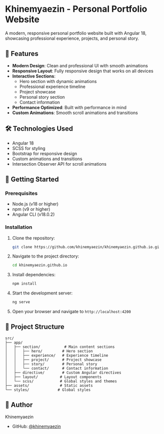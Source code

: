 # Khinemyaezin - Personal Portfolio Website

A modern, responsive personal portfolio website built with Angular 18, showcasing professional experience, projects, and personal story.

## 🌟 Features

- **Modern Design**: Clean and professional UI with smooth animations
- **Responsive Layout**: Fully responsive design that works on all devices
- **Interactive Sections**:
  - Hero section with dynamic animations
  - Professional experience timeline
  - Project showcase
  - Personal story section
  - Contact information
- **Performance Optimized**: Built with performance in mind
- **Custom Animations**: Smooth scroll animations and transitions

## 🛠️ Technologies Used

- Angular 18
- SCSS for styling
- Bootstrap for responsive design
- Custom animations and transitions
- Intersection Observer API for scroll animations

## 🚀 Getting Started

### Prerequisites

- Node.js (v18 or higher)
- npm (v9 or higher)
- Angular CLI (v18.0.2)

### Installation

1. Clone the repository:
   ```bash
   git clone https://github.com/khinemyaezin/khinemyaezin.github.io.git
   ```

2. Navigate to the project directory:
   ```bash
   cd khinemyaezin.github.io
   ```

3. Install dependencies:
   ```bash
   npm install
   ```

4. Start the development server:
   ```bash
   ng serve
   ```

5. Open your browser and navigate to `http://localhost:4200`

## 📁 Project Structure

```
src/
├── app/
│   ├── section/           # Main content sections
│   │   ├── hero/         # Hero section
│   │   ├── experience/   # Experience timeline
│   │   ├── project/      # Project showcase
│   │   ├── story/        # Personal story
│   │   └── contact/      # Contact information
│   ├── directive/        # Custom Angular directives
│   ├── layout/          # Layout components
│   └── scss/            # Global styles and themes
├── assets/              # Static assets
└── styles/             # Global styles
```

## 👤 Author

Khinemyaezin
- GitHub: [@khinemyaezin](https://github.com/khinemyaezin)
